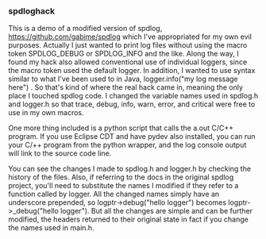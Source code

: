 <h3>spdloghack</h3>

This is a demo of a modified version of spdlog, https://github.com/gabime/spdlog which I've appropriated for my own evil purposes. Actually I just wanted to print log files without using the macro token SPDLOG_DEBUG or SPDLOG_INFO and the like. Along the way, I found my hack also allowed conventional use of individual loggers, since the macro token used the default logger. In addition, I wanted to use syntax similar to what I've been used to in Java, logger.info("my log message here") . So that's kind of where the real hack came in, meaning the only place I touched spdlog code. I changed the variable names used in spdlog.h and logger.h so that trace, debug, info, warn, error, and critical were free to use in my own macros. 

One more thing included is a python script that calls the a.out C/C++ program. If you use Eclipse CDT and have pydev also installed, you can run your C/++ program from the python wrapper, and the log console output will link to the source code line.

You can see the changes I made to spdlog.h and logger.h by checking the history of the files. Also, if referring to the docs in the original spdlog project, you'll need to substitute the names I modified if they refer to a function called by logger. All the changed names simply have an underscore prepended, so logptr->debug("hello logger") becomes logptr->_debug("hello logger"). But all the changes are simple and can be further modified, the headers returned to their original state in fact if you change the names used in main.h.
